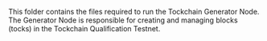 This folder contains the files required to run the Tockchain Generator Node. The Generator Node is responsible for creating and managing blocks (tocks) in the Tockchain Qualification Testnet.
